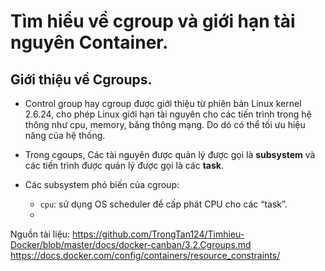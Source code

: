 # Tìm hiểu về cgroup và giới hạn tài nguyên Container.

## Giới thiệu về Cgroups.

- Control group hay cgroup được giới thiệu từ phiên bản Linux kernel 2.6.24, cho phép Linux giới hạn tài nguyên cho các tiến trình trong hệ thông như cpu, memory, băng thông mạng. Do dó có thể tối ưu hiệu năng của hệ thống.

- Trong cgoups, Các tài nguyên được quản lý được gọi là **subsystem** và các tiến trình được quản lý được gọi là các **task**.

- Các subsystem phỏ biến của cgroup:
    - `cpu`: sử dụng OS scheduler để cấp phát CPU cho các “task”.
    - 
























Nguồn tài liệu:
https://github.com/TrongTan124/Timhieu-Docker/blob/master/docs/docker-canban/3.2.Cgroups.md
https://docs.docker.com/config/containers/resource_constraints/